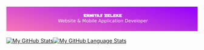 ![Header](https://github.com/ermi2021/ermi2021/blob/main/giphy%20(2)%20(3).gif)


<!---
 Hi there 👋
Highly Motivated Full Stack Web and Mobile Application Developer with great interest, passion and educational preparation in the field, Having certifications from various online platforms on different web frameworks and emerging technologies, I recently won hackathon organized by USAID & MOH ,Certified from Huawei Technologies in Routing & Switching and currently working as a Part-time front-end web developer at MMCY TECH an outsourcing company based in Addis Ababa am passionate about being productive and influential in the field of Programming.
Here are some ideas to get you started:

- 🔭 I’m currently working ... 
- 🌱 I’m currently learning ...
- 👯 I’m looking to collaborate on ...
- 🤔 I’m looking for help with ...
- 💬 Ask me about ...
- 📫 How to reach me: ...
- 😄 Pronouns: ...
- ⚡ Fun fact: ...
-->

[![My GitHub Stats](https://github-readme-stats.vercel.app/api/?username=ermi2021&count_private=true&theme=dark&showicons=true)]()[![My GitHub Language Stats](https://github-readme-stats.vercel.app/api/top-langs/?username=ermi2021&langs_count=5&theme=dark)]()
